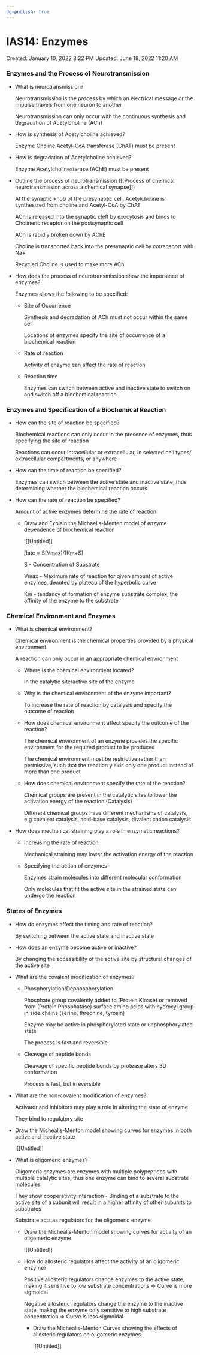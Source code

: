 ```yaml
---
dg-publish: true
---
```


# IAS14: Enzymes

Created: January 10, 2022 8:22 PM
Updated: June 18, 2022 11:20 AM

### Enzymes and the Process of Neurotransmission

- What is neurotransmission?
    
    Neurotransmission is the process by which an electrical message or the impulse travels from one neuron to another
    
    Neurotransmission can only occur with the continuous synthesis and degradation of Acetylcholine (ACh)
    
- How is synthesis of Acetylcholine achieved?
    
    Enzyme Choline Acetyl-CoA transferase (ChAT) must be present
    
- How is degradation of Acetylcholine achieved?
    
    Enzyme Acetylcholinesterase (AChE) must be present
    
- Outline the process of neurotransmission ([[Process of chemical neurotransmission across a chemical synapse]])
    
    At the synaptic knob of the presynaptic cell, Acetylcholine is synthesized from choline and Acetyl-CoA by ChAT
    
    ACh is released into the synaptic cleft by exocytosis and binds to Cholineric receptor on the postsynaptic cell
    
    ACh is rapidly broken down by AChE
    
    Choline is transported back into the presynaptic cell by cotransport with Na+
    
    Recycled Choline is used to make more ACh
    
- How does the process of neurotransmission show the importance of enzymes?
    
    Enzymes allows the following to be specified:
    
    - Site of Occurrence
        
        Synthesis and degradation of ACh must not occur within the same cell
        
        Locations of enzymes specify the site of occurrence of a biochemical reaction
        
    - Rate of reaction
        
        Activity of enzyme can affect the rate of reaction
        
    - Reaction time
        
        Enzymes can switch between active and inactive state to switch on and switch off a biochemical reaction
        

### Enzymes and Specification of a Biochemical Reaction

- How can the site of reaction be specified?
    
    Biochemical reactions can only occur in the presence of enzymes, thus specifying the site of reaction
    
    Reactions can occur intracellular or extracellular, in selected cell types/ extracellular compartments, or anywhere
    
- How can the time of reaction be specified?
    
    Enzymes can switch between the active state and inactive state, thus determining whether the biochemical reaction occurs
    
- How can the rate of reaction be specified?
    
    Amount of active enzymes determine the rate of reaction
    
    - Draw and Explain the Michaelis-Menten model of enzyme dependence of biochemical reaction
        
        ![[Untitled]]
        
        Rate = S(Vmax)/(Km+S)
        
        S - Concentration of Substrate
        
        Vmax - Maximum rate of reaction for given amount of active enzymes, denoted by plateau of the hyperbolic curve
        
        Km - tendancy of formation of enzyme substrate complex, the affinity of the enzyme to the substrate 
        

### Chemical Environment and Enzymes

- What is chemical environment?
    
    Chemical environment is the chemical properties provided by a physical environment
    
    A reaction can only occur in an appropriate chemical environment
    
    - Where is the chemical environment located?
        
        In the catalytic site/active site of the enzyme
        
    - Why is the chemical environment of the enzyme important?
        
        To increase the rate of reaction by catalysis and specify the outcome of reaction
        
    - How does chemical environment affect specify the outcome of the reaction?
        
        The chemical environment of an enzyme provides the specific environment for the required product to be produced
        
        The chemical environment must be restrictive rather than permissive, such that the reaction yields only one product instead of more than one product
        
    - How does chemical environment specify the rate of the reaction?
        
        Chemical groups are present in the catalytic sites to lower the activation energy of the reaction (Catalysis)
        
        Different chemical groups have different mechanisms of catalysis, e.g covalent catalysis, acid-base catalysis, divalent cation catalysis
        
- How does mechanical straining play a role in enzymatic reactions?
    - Increasing the rate of reaction
        
        Mechanical straining may lower the activation energy of the reaction
        
    - Specifying the action of enzymes
        
        Enzymes strain molecules into different molecular conformation
        
        Only molecules that fit the active site in the strained state can undergo the reaction
        

### States of Enzymes

- How do enzymes affect the timing and rate of reaction?
    
    By switching between the active state and inactive state
    
- How does an enzyme become active or inactive?
    
    By changing the accessibility of the active site by structural changes of the active site
    
- What are the covalent modification of enzymes?
    - Phosphorylation/Dephosphorylation
        
        Phosphate group covalently added to (Protein Kinase) or removed from (Protein Phosphatase) surface amino acids with hydroxyl group in side chains (serine, threonine, tyrosin)
        
        Enzyme may be active in phosphorylated state or unphosphorylated state
        
        The process is fast and reversible
        
    - Cleavage of peptide bonds
        
        Cleavage of specific peptide bonds by protease alters 3D conformation
        
        Process is fast, but irreversible
        
- What are the non-covalent modification of enzymes?
    
    Activator and Inhibitors may play a role in altering the state of enzyme
    
    They bind to regulatory site
    
- Draw the Michealis-Menton model showing curves for enzymes in both active and inactive state
    
    ![[Untitled]]
    
- What is oligomeric enzymes?
    
    Oligomeric enzymes are enzymes with multiple polypeptides with multiple catalytic sites, thus one enzyme can bind to several substrate molecules
    
    They show cooperativity interaction - Binding of a substrate to the active site of a subunit will result in a higher affinity of other subunits to substrates
    
    Substrate acts as regulators for the oligomeric enzyme
    
    - Draw the Michealis-Menton model showing curves for activity of an oligomeric enzyme
        
        ![[Untitled]]
        
    - How do allosteric regulators affect the activity of an oligomeric enzyme?
        
        Positive allosteric regulators change enzymes to the active state, making it sensitive to low substrate concentrations ⇒ Curve is more sigmoidal
        
        Negative allosteric regulators change the enzyme to the inactive state, making the enzyme only sensitive to high substrate concentration ⇒ Curve is less sigmoidal
        
        - Draw the Michealis-Menton Curves showing the effects of allosteric regulators on oligomeric enzymes
            
            ![[Untitled]]